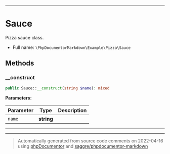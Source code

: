***

# Sauce

Pizza sauce class.



* Full name: `\PhpDocumentorMarkdown\Example\Pizza\Sauce`



## Methods


### __construct



```php
public Sauce::__construct(string $name): mixed
```








**Parameters:**

| Parameter | Type | Description |
|-----------|------|-------------|
| `name` | **string** |  |




***


***
> Automatically generated from source code comments on 2022-04-16 using [phpDocumentor](http://www.phpdoc.org/) and [saggre/phpdocumentor-markdown](https://github.com/Saggre/phpDocumentor-markdown)
